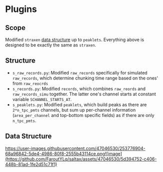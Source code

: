 # Plugins
## Scope
Modified `straxen` [data structure](https://straxen.readthedocs.io/en/latest/reference/datastructure_nT.html) up to `peaklets`. Everything above is designed to be exactly the same as `straxen`.
## Structure
- `s_raw_records.py`: Modified `raw_records` specifically for simulated `raw_records`, which determine chunking time range based on the ones' from `raw_reocrds`
- `s_records.py`: Modified `records`, which combines `raw_reords` and `raw_records_simu` together. The latter one's channel starts at constant variable `SCHANNEL_STARTS_AT`.
- `s_peaklets.py`: Modified `peaklets`, which build peaks as there are `2*n_tpc_pmts` channels, but sum up per-channel information (`area_per_channel` and top-bottom specific fields) as if there are only `n_tpc_pmts`.
## Data Structure
https://user-images.githubusercontent.com/47046530/253776904-68a96842-5de4-4986-80f8-2555b43114ce.png![image](https://github.com/FaroutYLq/saltax/assets/47046530/5d394752-c406-448b-81ad-1fe2d51c71f1)

